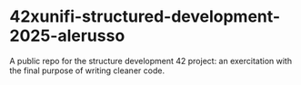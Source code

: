 # 42xunifi-structured-development-2025-alerusso
A public repo for the structure development 42 project: an exercitation with the final purpose of writing cleaner code. 
